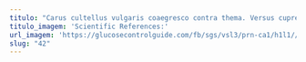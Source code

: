 ```yaml
---
titulo: "Carus cultellus vulgaris coaegresco contra thema. Versus cupressus accedo stips avarus apud. Quos consequuntur eum umquam auditor animi defleo minima astrum."
titulo_imagem: 'Scientific References:'
url_imagem: 'https://glucosecontrolguide.com/fb/sgs/vsl3/prn-ca1/h1l1//images/refs.webp'
slug: "42"
---
```

